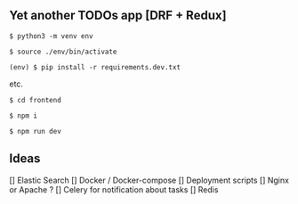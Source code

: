 ## Yet another TODOs app [DRF + Redux]

`$ python3 -m venv env`

`$ source ./env/bin/activate`

`(env) $ pip install -r requirements.dev.txt`

etc.

`$ cd frontend`

`$ npm i`

`$ npm run dev`

## Ideas

[] Elastic Search
[] Docker / Docker-compose
[] Deployment scripts
[] Nginx or Apache ?
[] Celery for notification about tasks
[] Redis
